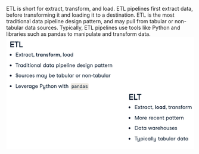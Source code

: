 ETL is short for extract, transform, and load. ETL pipelines first extract data, before transforming it and loading it to a destination. ETL is the most traditional data pipeline design pattern, and may pull from tabular or non-tabular data sources. Typically, ETL pipelines use tools like Python and libraries such as pandas to manipulate and transform data.
![alt text](image.png)
